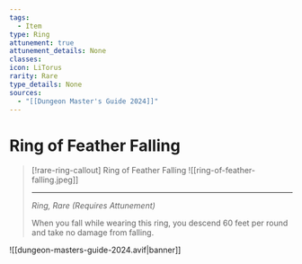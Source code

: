 ```yaml
---
tags:
  - Item
type: Ring
attunement: true
attunement_details: None
classes: 
icon: LiTorus
rarity: Rare
type_details: None
sources:
  - "[[Dungeon Master's Guide 2024]]"
---
```

# Ring of Feather Falling
>[!rare-ring-callout] Ring of Feather Falling
>![[ring-of-feather-falling.jpeg]]
>
>---
>_Ring, Rare (Requires Attunement)_
>
>When you fall while wearing this ring, you descend 60 feet per round and take no damage from falling.
>


![[dungeon-masters-guide-2024.avif|banner]]